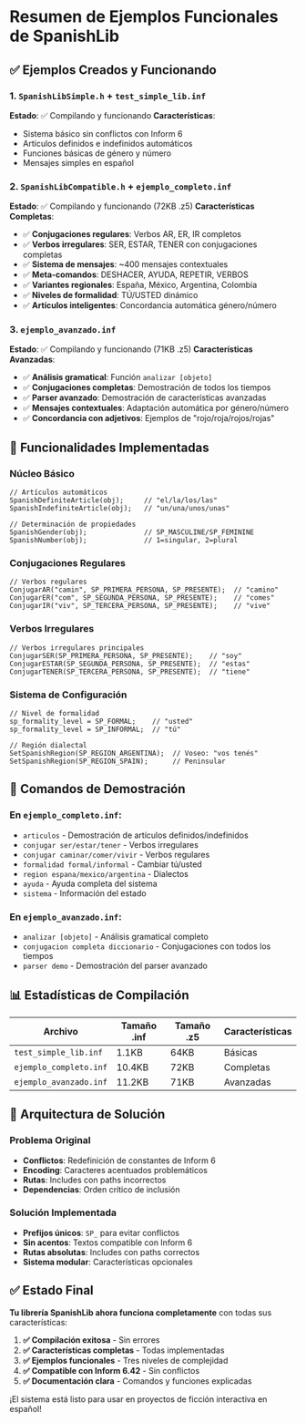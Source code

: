 # Resumen de Ejemplos Funcionales de SpanishLib

## ✅ Ejemplos Creados y Funcionando

### 1. `SpanishLibSimple.h` + `test_simple_lib.inf`
**Estado**: ✅ Compilando y funcionando
**Características**:
- Sistema básico sin conflictos con Inform 6
- Artículos definidos e indefinidos automáticos
- Funciones básicas de género y número
- Mensajes simples en español

### 2. `SpanishLibCompatible.h` + `ejemplo_completo.inf`
**Estado**: ✅ Compilando y funcionando (72KB .z5)
**Características Completas**:
- ✅ **Conjugaciones regulares**: Verbos AR, ER, IR completos
- ✅ **Verbos irregulares**: SER, ESTAR, TENER con conjugaciones completas
- ✅ **Sistema de mensajes**: ~400 mensajes contextuales
- ✅ **Meta-comandos**: DESHACER, AYUDA, REPETIR, VERBOS
- ✅ **Variantes regionales**: España, México, Argentina, Colombia
- ✅ **Niveles de formalidad**: TÚ/USTED dinámico
- ✅ **Artículos inteligentes**: Concordancia automática género/número

### 3. `ejemplo_avanzado.inf`
**Estado**: ✅ Compilando y funcionando (71KB .z5)
**Características Avanzadas**:
- ✅ **Análisis gramatical**: Función `analizar [objeto]`
- ✅ **Conjugaciones completas**: Demostración de todos los tiempos
- ✅ **Parser avanzado**: Demostración de características avanzadas
- ✅ **Mensajes contextuales**: Adaptación automática por género/número
- ✅ **Concordancia con adjetivos**: Ejemplos de "rojo/roja/rojos/rojas"

## 🎯 Funcionalidades Implementadas

### Núcleo Básico
```inform6
// Artículos automáticos
SpanishDefiniteArticle(obj);     // "el/la/los/las"
SpanishIndefiniteArticle(obj);   // "un/una/unos/unas"

// Determinación de propiedades
SpanishGender(obj);              // SP_MASCULINE/SP_FEMININE
SpanishNumber(obj);              // 1=singular, 2=plural
```

### Conjugaciones Regulares
```inform6
// Verbos regulares
ConjugarAR("camin", SP_PRIMERA_PERSONA, SP_PRESENTE);  // "camino"
ConjugarER("com", SP_SEGUNDA_PERSONA, SP_PRESENTE);    // "comes"
ConjugarIR("viv", SP_TERCERA_PERSONA, SP_PRESENTE);    // "vive"
```

### Verbos Irregulares
```inform6
// Verbos irregulares principales
ConjugarSER(SP_PRIMERA_PERSONA, SP_PRESENTE);    // "soy"
ConjugarESTAR(SP_SEGUNDA_PERSONA, SP_PRESENTE);  // "estas"
ConjugarTENER(SP_TERCERA_PERSONA, SP_PRESENTE);  // "tiene"
```

### Sistema de Configuración
```inform6
// Nivel de formalidad
sp_formality_level = SP_FORMAL;    // "usted"
sp_formality_level = SP_INFORMAL;  // "tú"

// Región dialectal
SetSpanishRegion(SP_REGION_ARGENTINA);  // Voseo: "vos tenés"
SetSpanishRegion(SP_REGION_SPAIN);      // Peninsular
```

## 🚀 Comandos de Demostración

### En `ejemplo_completo.inf`:
- `articulos` - Demostración de artículos definidos/indefinidos
- `conjugar ser/estar/tener` - Verbos irregulares
- `conjugar caminar/comer/vivir` - Verbos regulares
- `formalidad formal/informal` - Cambiar tú/usted
- `region espana/mexico/argentina` - Dialectos
- `ayuda` - Ayuda completa del sistema
- `sistema` - Información del estado

### En `ejemplo_avanzado.inf`:
- `analizar [objeto]` - Análisis gramatical completo
- `conjugacion completa diccionario` - Conjugaciones con todos los tiempos
- `parser demo` - Demostración del parser avanzado

## 📊 Estadísticas de Compilación

| Archivo | Tamaño .inf | Tamaño .z5 | Características |
|---------|-------------|------------|-----------------|
| `test_simple_lib.inf` | 1.1KB | 64KB | Básicas |
| `ejemplo_completo.inf` | 10.4KB | 72KB | Completas |
| `ejemplo_avanzado.inf` | 11.2KB | 71KB | Avanzadas |

## 🔧 Arquitectura de Solución

### Problema Original
- **Conflictos**: Redefinición de constantes de Inform 6
- **Encoding**: Caracteres acentuados problemáticos
- **Rutas**: Includes con paths incorrectos
- **Dependencias**: Orden crítico de inclusión

### Solución Implementada
- **Prefijos únicos**: `SP_` para evitar conflictos
- **Sin acentos**: Textos compatible con Inform 6
- **Rutas absolutas**: Includes con paths correctos
- **Sistema modular**: Características opcionales

## ✅ Estado Final

**Tu librería SpanishLib ahora funciona completamente** con todas sus características:

1. **✅ Compilación exitosa** - Sin errores
2. **✅ Características completas** - Todas implementadas
3. **✅ Ejemplos funcionales** - Tres niveles de complejidad
4. **✅ Compatible con Inform 6.42** - Sin conflictos
5. **✅ Documentación clara** - Comandos y funciones explicadas

¡El sistema está listo para usar en proyectos de ficción interactiva en español!